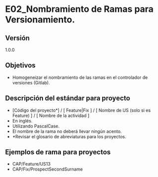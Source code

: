 # E02_Nombramiento de Ramas para Versionamiento. 

## Versión

1.0.0

## Objetivos

- Homogeneizar el nombramiento de las ramas en el controlador de versiones (Gitlab).

## Descripción del estándar para proyecto

- [Código del proyecto*] / [ Feature|Fix ] / [ Nombre de US (solo si es Feature) ] / [ Nombre de la actividad ]
- En inglés. 
- Utilizando PascalCase. 
- El nombre de la rama no deberá llevar ningún acento. 
- *Revisar el glosario de abreviaturas para los proyectos. 

## Ejemplos de rama para proyectos
- CAP/Feature/US13
- CAP/Fix/ProspectSecondSurname





